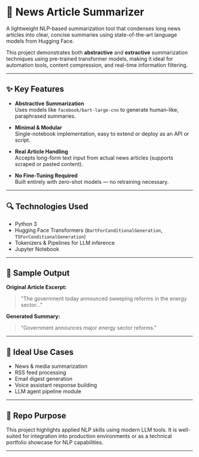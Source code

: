 # 📰 News Article Summarizer

A lightweight NLP-based summarization tool that condenses long news articles into clear, concise summaries using state-of-the-art language models from Hugging Face.

This project demonstrates both **abstractive** and **extractive** summarization techniques using pre-trained transformer models, making it ideal for automation tools, content compression, and real-time information filtering.

---

## ✨ Key Features

- **Abstractive Summarization**  
  Uses models like `facebook/bart-large-cnn` to generate human-like, paraphrased summaries.

- **Minimal & Modular**  
  Single-notebook implementation, easy to extend or deploy as an API or script.

- **Real Article Handling**  
  Accepts long-form text input from actual news articles (supports scraped or pasted content).

- **No Fine-Tuning Required**  
  Built entirely with zero-shot models — no retraining necessary.

---

## 🔍 Technologies Used

- Python 3
- Hugging Face Transformers (`BartForConditionalGeneration`, `T5ForConditionalGeneration`)
- Tokenizers & Pipelines for LLM inference
- Jupyter Notebook

---

## 📌 Sample Output

**Original Article Excerpt:**  
> "The government today announced sweeping reforms in the energy sector..."

**Generated Summary:**  
> "Government announces major energy sector reforms."

---

## 💼 Ideal Use Cases

- News & media summarization
- RSS feed processing
- Email digest generation
- Voice assistant response building
- LLM agent pipeline module

---

## 📁 Repo Purpose

This project highlights applied NLP skills using modern LLM tools. It is well-suited for integration into production environments or as a technical portfolio showcase for NLP capabilities.

---

